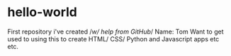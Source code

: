 # hello-world
First repository i've created /*w/ help from GitHub*/
Name: Tom
Want to get used to using this to create HTML/ CSS/ Python and Javascript apps etc etc.
